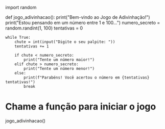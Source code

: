 import random

def jogo_adivinhacao():
    print("Bem-vindo ao Jogo de Adivinhação!")
    print("Estou pensando em um número entre 1 e 100...")
    numero_secreto = random.randint(1, 100)
    tentativas = 0
    
    while True:
        chute = int(input("Digite o seu palpite: "))
        tentativas += 1
        
        if chute < numero_secreto:
            print("Tente um número maior!")
        elif chute > numero_secreto:
            print("Tente um número menor!")
        else:
            print(f"Parabéns! Você acertou o número em {tentativas} tentativas!")
            break

# Chame a função para iniciar o jogo
jogo_adivinhacao()

